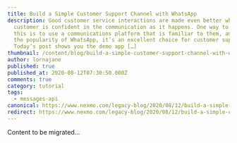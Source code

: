 ```yaml
---
title: Build a Simple Customer Support Channel with WhatsApp
description: Good customer service interactions are made even better when the
  customer is confident in the communication as it happens. One way to achieve
  this is to use a communications platform that is familiar to them, and given
  the popularity of WhatsApp, it’s an excellent choice for customer support!
  Today’s post shows you the demo app […]
thumbnail: /content/blog/build-a-simple-customer-support-channel-with-whatsapp/Blog_WhatsApp_CustomerService_1200x600.png
author: lornajane
published: true
published_at: 2020-08-12T07:30:50.000Z
comments: true
category: tutorial
tags:
  - messages-api
canonical: https://www.nexmo.com/legacy-blog/2020/08/12/build-a-simple-customer-support-channel-with-whatsapp
redirect: https://www.nexmo.com/legacy-blog/2020/08/12/build-a-simple-customer-support-channel-with-whatsapp
---
```


Content to be migrated...
